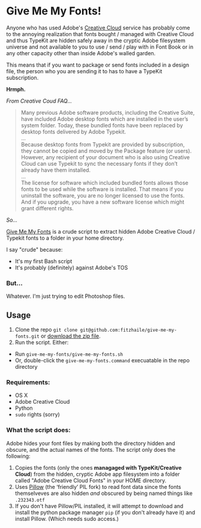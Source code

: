 Give Me My Fonts!
================

Anyone who has used Adobe's [Creative Cloud](http://www.adobe.com/creativecloud.html) service has probably come to the annoying realization that fonts bought / managed with Creative Cloud and thus TypeKit are hidden safely away in the cryptic Adobe filesystem universe and not available to you to use / send / play with in Font Book or in any other capacity other than inside Adobe's walled garden.

This means that if you want to package or send fonts included in a design file, the person who you are sending it to has to have a TypeKit subscription. 

**Hrmph.**

*From Creative Coud FAQ...*

> Many previous Adobe software products, including the Creative Suite, have included Adobe desktop fonts which are installed in the user’s system folder. Today, these bundled fonts have been replaced by desktop fonts delivered by Adobe Typekit.<br>
> ... <br>
> Because desktop fonts from Typekit are provided by subscription, they cannot be copied and moved by the Package feature (or users). However, any recipient of your document who is also using Creative Cloud can use Typekit to sync the necessary fonts if they don’t already have them installed.<br>
> ... <br>
> The license for software which included bundled fonts allows those fonts to be used while the software is installed. That means if you uninstall the software, you are no longer licensed to use the fonts. And if you upgrade, you have a new software license which might grant different rights.

*So...* 

[Give Me My Fonts](https://github.com/fitzhaile/give-me-my-fonts) is a crude script to extract hidden Adobe Creative Cloud / Typekit fonts to a folder in your home directory.

I say "crude" because:

- It's my first Bash script
- It's probably (definitely) against Adobe's TOS

### But...

Whatever. I'm just trying to edit Photoshop files.

## Usage

1. Clone the repo `git clone git@github.com:fitzhaile/give-me-my-fonts.git` or [download the zip file](https://github.com/fitzhaile/give-me-my-fonts/archive/master.zip).
2. Run the script. Either:

* Run `give-me-my-fonts/give-me-my-fonts.sh`
* Or, double-click the `give-me-my-fonts.command` execuatable in the repo directory

### Requirements:

- OS X
- Adobe Creative Cloud
- Python
- `sudo` rights (sorry)

### What the script does:

Adobe hides your font files by making both the directory hidden and obscure, and the actual names of the fonts.  The script only does the following:

1. Copies the fonts (only the ones **managaged with TypeKit/Creative Cloud**) from the hidden, cryptic Adobe app filesystem into a folder called "Adobe Creative Cloud Fonts" in your HOME directory.
2. Uses [Pillow](https://pypi.python.org/pypi/Pillow) (the ‘friendly’ PIL fork) to read font data since the fonts themselveves are also hidden *and* obscured by being named things like `.232343.otf`
3. If you don't have Pillow/PIL installed, it will attempt to download and install the python package manager `pip` (if you don't already have it) and install Pillow. (Which needs sudo access.)




